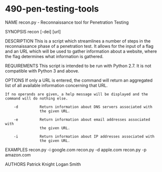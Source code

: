 # 490-pen-testing-tools

NAME
    recon.py - Reconnaissance tool for Penetration Testing

SYNOPSIS
    recon [-dei] [url]

DESCRIPTION
    This is a script which streamlines a number of steps in
    the reconnaissance phase of a penetration test. It allows
    for the input of a flag and an URL which will be used to
    gather information about a website, where the flag determines
    what information is gathered.

REQUIREMENTS
    This script is intended to be run with Python 2.7. It is not compatible
    with Python 3 and above. 

OPTIONS
    If only a URL is entered, the command will return an aggregated list
    of all available information concerning that URL.

    If no operands are given, a help message will be displayed and the
    command will do nothing else.

        -d          Return information about DNS servers associated with
                    the given URL.

        -e          Return information about email addresses associated with
                    the given URL.

        -i          Return information about IP addresses associated with
                    the given URL.

EXAMPLES
    recon.py -i google.com
    recon.py -d apple.com
    recon.py -p amazon.com

AUTHORS
    Patrick Knight
    Logan Smith
